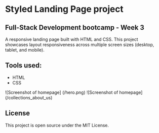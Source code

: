 # Styled Landing Page project

## Full-Stack Development bootcamp - Week 3

A responsive landing page built with HTML and CSS. This project showcases layout responsiveness across multiple screen sizes (desktop, tablet, and mobile).

## Tools used:
- HTML
- CSS

![Screenshot of homepage] (/hero.png)
![Screenshot of homepage] (/collections_about_us)

## License
This project is open source under the MIT License.